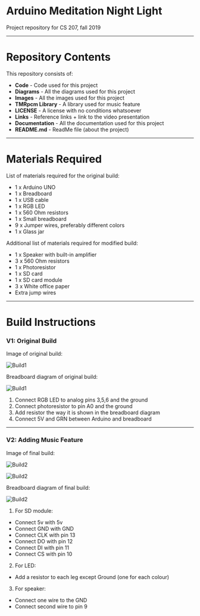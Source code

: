 # Arduino Meditation Night Light
Project repository for CS 207, fall 2019

------------------------------
# Repository Contents
This repository consists of:
* **Code** - Code used for this project
* **Diagrams** - All the diagrams used for this project
* **Images** - All the images used for this project
* **TMRpcm Library** - A library used for music feature
* **LICENSE** - A license with no conditions whatsoever
* **Links** - Reference links + link to the video presentation
* **Documentation** - All the documentation used for this project
* **README.md** - ReadMe file (about the project)

------------------------------
# Materials Required
List of materials required for the original build:
* 1 x Arduino UNO
* 1 x Breadboard
* 1 x USB cable
* 1 x RGB LED
* 1 x 560 Ohm resistors
* 1 x Small breadboard
* 9 x Jumper wires, preferably different colors 
* 1 x Glass jar

Additional list of materials required for modified build:
* 1 x Speaker with built-in amplifier
* 3 x 560 Ohm resistors
* 1 x Photoresistor
* 1 x SD card
* 1 x SD card module
* 3 x White office paper
* Extra jump wires

------------------------------
# Build Instructions
### V1: Original Build
Image of original build:

![Build1](/Images/NightLight1.jpg)

Breadboard diagram of original build:

![Build1](/Diagrams/Original%20%2B%20Photoresistor.jpg)

1. Connect RGB LED to analog pins 3,5,6 and the ground
2. Connect photoresistor to pin A0 and the ground
3. Add resistor the way it is shown in the breadboard diagram
4. Connect 5V and GRN between Arduino and breadboard

------------------------------
### V2: Adding Music Feature
Image of final build:

![Build2](/Images/MoodLamp1.JPG)

![Build2](/Images/MoodLamp3.JPG)

Breadboard diagram of final build:

![Build2](/Diagrams/MoodLamp.jpg)

1. For SD module:
  - Connect 5v with 5v
  - Connect GND with GND
  - Connect CLK with pin 13
  - Connect DO with pin 12
  - Connect DI with pin 11
  - Connect CS with pin 10
2. For LED:
  - Add a resistor to each leg except Ground (one for each colour)
3. For speaker:
  - Connect one wire to the GND
  - Connect second wire to pin 9
